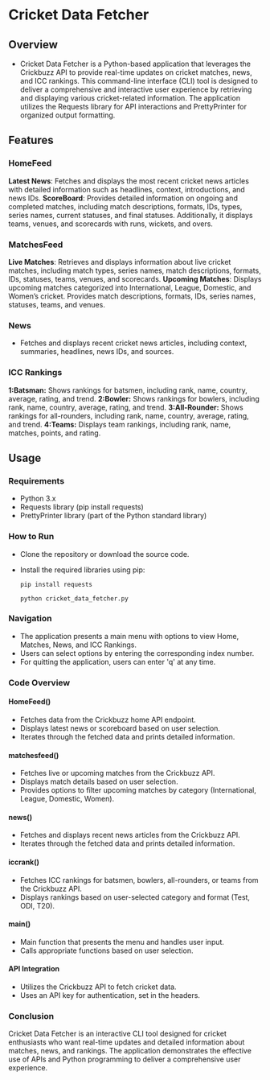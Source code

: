 # Cricket Data Fetcher

## Overview

  - Cricket Data Fetcher is a Python-based application that leverages the Crickbuzz API to provide real-time updates on cricket matches, news, and ICC rankings. This command-line interface (CLI) tool is designed to deliver a comprehensive and interactive user experience by retrieving and displaying various cricket-related information. The application utilizes the Requests library for API interactions and PrettyPrinter for organized output formatting.

## Features

  ### HomeFeed
  
   **Latest News**: Fetches and displays the most recent cricket news articles with detailed information such as headlines, context, introductions, and news IDs.
   **ScoreBoard**: Provides detailed information on ongoing and completed matches, including match descriptions, formats, IDs, types, series names, current statuses, and final statuses. Additionally, it displays teams, venues, and scorecards with runs, wickets, and overs.
  
  ### MatchesFeed
  **Live Matches**: Retrieves and displays information about live cricket matches, including match types, series names, match descriptions, formats, IDs, statuses, teams, venues, and scorecards.
  **Upcoming Matches**: Displays upcoming matches categorized into International, League, Domestic, and Women’s cricket. Provides match descriptions, formats, IDs, series names, statuses, teams, and venues.
  
  ### News
  - Fetches and displays recent cricket news articles, including context, summaries, headlines, news IDs, and sources.
  
  ### ICC Rankings
  **1:Batsman:** Shows rankings for batsmen, including rank, name, country, average, rating, and trend.
  **2:Bowler:** Shows rankings for bowlers, including rank, name, country, average, rating, and trend.
  **3:All-Rounder:** Shows rankings for all-rounders, including rank, name, country, average, rating, and trend.
  **4:Teams:** Displays team rankings, including rank, name, matches, points, and rating.
  
  ## Usage
  ### Requirements
  - Python 3.x
  - Requests library (pip install requests)
  - PrettyPrinter library (part of the Python standard library)

  ### How to Run
  - Clone the repository or download the source code.
  - Install the required libraries using pip:

        pip install requests

        python cricket_data_fetcher.py
  
  ### Navigation
  
  - The application presents a main menu with options to view Home, Matches, News, and ICC Rankings.
  - Users can select options by entering the corresponding index number.
  - For quitting the application, users can enter 'q' at any time.

### Code Overview
  #### HomeFeed()
  - Fetches data from the Crickbuzz home API endpoint.
  - Displays latest news or scoreboard based on user selection.
  - Iterates through the fetched data and prints detailed information.
  #### matchesfeed()
  - Fetches live or upcoming matches from the Crickbuzz API.
  - Displays match details based on user selection.
  - Provides options to filter upcoming matches by category (International, League, Domestic, Women).
  #### news()
  - Fetches and displays recent news articles from the Crickbuzz API.
  - Iterates through the fetched data and prints detailed information.
  #### iccrank()
  - Fetches ICC rankings for batsmen, bowlers, all-rounders, or teams from the Crickbuzz API.
  - Displays rankings based on user-selected category and format (Test, ODI, T20).
  #### main()
  - Main function that presents the menu and handles user input.
  - Calls appropriate functions based on user selection.
  #### API Integration
  - Utilizes the Crickbuzz API to fetch cricket data.
  - Uses an API key for authentication, set in the headers.

### Conclusion
Cricket Data Fetcher is an interactive CLI tool designed for cricket enthusiasts who want real-time updates and detailed information about matches, news, and rankings. The application demonstrates the effective use of APIs and Python programming to deliver a comprehensive user experience.
